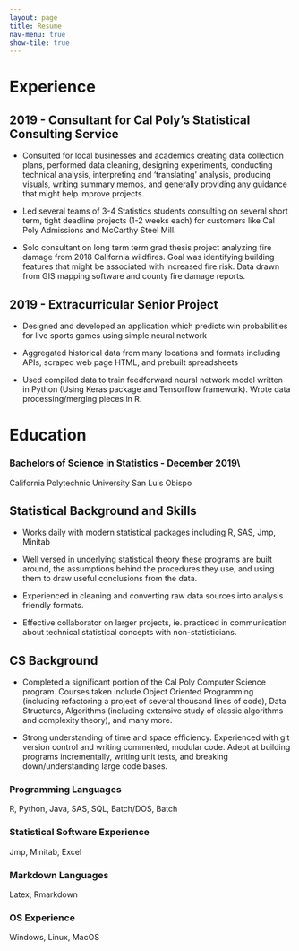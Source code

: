 ```yaml
---
layout: page
title: Resume
nav-menu: true
show-tile: true
---
```



Experience
==========

2019 - Consultant for Cal Poly’s Statistical Consulting Service
---------------------------------------------------------------

-   Consulted for local businesses and academics creating data
    collection plans, performed data cleaning, designing experiments,
    conducting technical analysis, interpreting and ‘translating’
    analysis, producing visuals, writing summary memos, and generally
    providing any guidance that might help improve projects.

-   Led several teams of 3-4 Statistics students consulting on several
    short term, tight deadline projects (1-2 weeks each) for customers
    like Cal Poly Admissions and McCarthy Steel Mill.

-   Solo consultant on long term term grad thesis project analyzing fire
    damage from 2018 California wildfires. Goal was identifying building
    features that might be associated with increased fire risk. Data
    drawn from GIS mapping software and county fire damage reports.

2019 - Extracurricular Senior Project
-------------------------------------

-   Designed and developed an application which predicts win
    probabilities for live sports games using simple neural network

-   Aggregated historical data from many locations and formats including
    APIs, scraped web page HTML, and prebuilt spreadsheets

-   Used compiled data to train feedforward neural network model written
    in Python (Using Keras package and Tensorflow framework). Wrote data
    processing/merging pieces in R.

Education
=========

### Bachelors of Science in Statistics - December 2019\
California Polytechnic University San Luis Obispo

Statistical Background and Skills
---------------------------------

-   Works daily with modern statistical packages including R, SAS, Jmp,
    Minitab

-   Well versed in underlying statistical theory these programs are
    built around, the assumptions behind the procedures they use, and
    using them to draw useful conclusions from the data.

-   Experienced in cleaning and converting raw data sources into
    analysis friendly formats.

-   Effective collaborator on larger projects, ie. practiced in
    communication about technical statistical concepts with
    non-statisticians.

CS Background
-------------

-   Completed a significant portion of the Cal Poly Computer Science
    program. Courses taken include Object Oriented Programming
    (including refactoring a project of several thousand lines of code),
    Data Structures, Algorithms (including extensive study of classic
    algorithms and complexity theory), and many more.

-   Strong understanding of time and space efficiency. Experienced with
    git version control and writing commented, modular code. Adept at
    building programs incrementally, writing unit tests, and breaking
    down/understanding large code bases.

### Programming Languages

R, Python, Java, SAS, SQL, Batch/DOS, Batch

### Statistical Software Experience

Jmp, Minitab, Excel

### Markdown Languages

Latex, Rmarkdown

### OS Experience

Windows, Linux, MacOS
